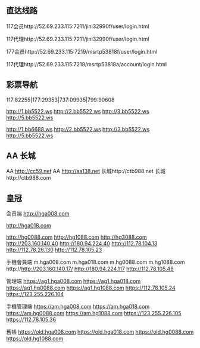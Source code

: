 直达线路
-------
117会员http://52.69.233.115:7211/jini32990f/user/login.html

117代理http://52.69.233.115:7211/jini32990f/user/login.html

177会员http://52.69.233.115:7219/msrtp53818f/user/login.html

117代理http://52.69.233.115:7219/msrtp53818a/account/login.html

彩票导航  
--------
117:82255|177:29353|737:09935|799:90608

http://1.bb5522.ws  http://2.bb5522.ws  http://3.bb5522.ws  http://5.bb5522.ws  

http://1.bb6688.ws  http://2.bb5522.ws  http://3.bb5522.ws  http://5.bb5522.ws

AA 长城
-------
AA http://cc59.net  AA http://aa138.net  长城http://ctb988.net  长城http://ctb988.com

皇冠
----
会员端
http://hga008.com

http://hga018.com

http://hg0088.com
http://hg1088.com
http://hg3088.com
http://203.160.140.40
http://180.94.224.40
http://112.78.104.13
http://112.78.26.130
http://112.78.105.23

手機會員端
m.hga008.com
m.hga018.com
m.hg0088.com
m.hg1088.com
http://http://203.160.140.17/
http://180.94.224.117
http://112.78.105.48

管理端
https://ag1.hga008.com
https://ag1.hga018.com
https://ag1.hg0088.com
https://ag1.hg1088.com
https://112.78.105.24
https://123.255.226.104

手機管理端
https://am.hga008.com
https://am.hga018.com
https://am.hg0088.com
https://am.hg1088.com
https://123.255.226.105
https://112.78.105.36

舊帳
https://old.hga008.com
https://old.hga018.com
https://old.hg0088.com
https://old.hg1088.com
